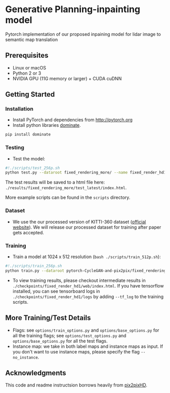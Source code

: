 # Generative Planning-inpainting model

Pytorch implementation of our proposed inpaining model for lidar image to semantic map translation

## Prerequisites
- Linux or macOS
- Python 2 or 3
- NVIDIA GPU (11G memory or larger) + CUDA cuDNN

## Getting Started
### Installation
- Install PyTorch and dependencies from http://pytorch.org
- Install python libraries [dominate](https://github.com/Knio/dominate).
```bash
pip install dominate
```



### Testing

- Test the model:
```bash
#!./scripts/test_256p.sh
python test.py --dataroot fixed_rendering_more/ --name fixed_render_hd1 --no_instance --label_nc 0 --loadSize 256
```
The test results will be saved to a html file here: `./results/fixed_rendering_more/test_latest/index.html`.

More example scripts can be found in the `scripts` directory.


### Dataset
- We use the our processed version of KITTI-360 dataset ([official website](http://www.cvlibs.net/datasets/kitti-360/)). We will release our processed dataset for training after paper gets accepted.


### Training
- Train a model at 1024 x 512 resolution (`bash ./scripts/train_512p.sh`):
```bash
#!./scripts/train_256p.sh
python train.py --dataroot pytorch-CycleGAN-and-pix2pix/fixed_rendering_more/ --label_nc 0 --no_instance --loadSize 256 --fineSize 256 --name fixed_render_hd1
```
- To view training results, please checkout intermediate results in `./checkpoints/fixed_render_hd1/web/index.html`.
If you have tensorflow installed, you can see tensorboard logs in `./checkpoints/fixed_render_hd1/logs` by adding `--tf_log` to the training scripts.


## More Training/Test Details
- Flags: see `options/train_options.py` and `options/base_options.py` for all the training flags; see `options/test_options.py` and `options/base_options.py` for all the test flags.
- Instance map: we take in both label maps and instance maps as input. If you don't want to use instance maps, please specify the flag `--no_instance`.



## Acknowledgments
This code and readme instructsion borrows heavily from [pix2pixHD](https://github.com/NVIDIA/pix2pixHD).

